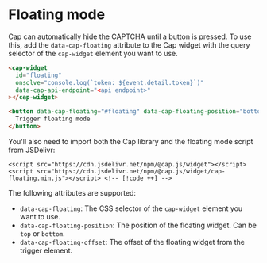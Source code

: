 # Floating mode

Cap can automatically hide the CAPTCHA until a button is pressed. To use this, add the `data-cap-floating` attribute to the Cap widget with the query selector of the `cap-widget` element you want to use.

```html
<cap-widget
  id="floating"
  onsolve="console.log(`token: ${event.detail.token}`)"
  data-cap-api-endpoint="<api endpoint>"
></cap-widget>

<button data-cap-floating="#floating" data-cap-floating-position="bottom">
  Trigger floating mode
</button>
```

You'll also need to import both the Cap library and the floating mode script from JSDelivr:

```html{2}
<script src="https://cdn.jsdelivr.net/npm/@cap.js/widget"></script>
<script src="https://cdn.jsdelivr.net/npm/@cap.js/widget/cap-floating.min.js"></script> <!-- [!code ++] -->
```

The following attributes are supported:

- `data-cap-floating`: The CSS selector of the `cap-widget` element you want to use.
- `data-cap-floating-position`: The position of the floating widget. Can be `top` or `bottom`.
- `data-cap-floating-offset`: The offset of the floating widget from the trigger element.